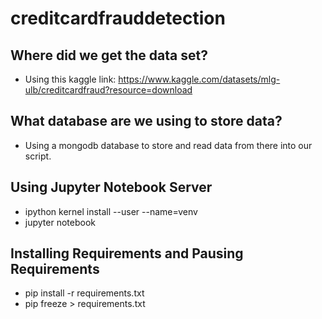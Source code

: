 # creditcardfrauddetection

## Where did we get the data set?
- Using this kaggle link: https://www.kaggle.com/datasets/mlg-ulb/creditcardfraud?resource=download


## What database are we using to store data?
- Using a mongodb database to store and read data from there into our script.

## Using Jupyter Notebook Server
- ipython kernel install --user --name=venv
- jupyter notebook

## Installing Requirements and Pausing Requirements
- pip install -r requirements.txt
- pip freeze > requirements.txt


